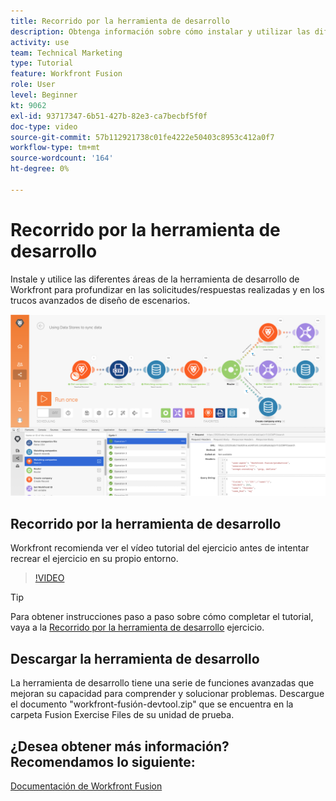 ```yaml
---
title: Recorrido por la herramienta de desarrollo
description: Obtenga información sobre cómo instalar y utilizar las diferentes áreas de la [!DNL Adobe Workfront Fusion Dev Tool] para profundizar en los trucos de diseño de escenarios avanzados.
activity: use
team: Technical Marketing
type: Tutorial
feature: Workfront Fusion
role: User
level: Beginner
kt: 9062
exl-id: 93717347-6b51-427b-82e3-ca7becbf5f0f
doc-type: video
source-git-commit: 57b112921738c01fe4222e50403c8953c412a0f7
workflow-type: tm+mt
source-wordcount: '164'
ht-degree: 0%

---
```


# Recorrido por la herramienta de desarrollo

Instale y utilice las diferentes áreas de la herramienta de desarrollo de Workfront para profundizar en las solicitudes/respuestas realizadas y en los trucos avanzados de diseño de escenarios.

![Una imagen de un escenario de fusión y la herramienta de desarrollo](assets/troubleshooting-and-error-handling-1.png)

## Recorrido por la herramienta de desarrollo

Workfront recomienda ver el vídeo tutorial del ejercicio antes de intentar recrear el ejercicio en su propio entorno.

>[!VIDEO](https://video.tv.adobe.com/v/335303/?quality=12&learn=on)

>[!TIP]
>
>Para obtener instrucciones paso a paso sobre cómo completar el tutorial, vaya a la [Recorrido por la herramienta de desarrollo](https://experienceleague.adobe.com/docs/workfront-learn/tutorials-workfront/fusion/exercises/devtool.html?lang=en) ejercicio.


## Descargar la herramienta de desarrollo

La herramienta de desarrollo tiene una serie de funciones avanzadas que mejoran su capacidad para comprender y solucionar problemas. Descargue el documento &quot;workfront-fusión-devtool.zip&quot; que se encuentra en la carpeta Fusion Exercise Files de su unidad de prueba.



## ¿Desea obtener más información? Recomendamos lo siguiente:

[Documentación de Workfront Fusion](https://experienceleague.adobe.com/docs/workfront/using/adobe-workfront-fusion/workfront-fusion-2.html?lang=en)
